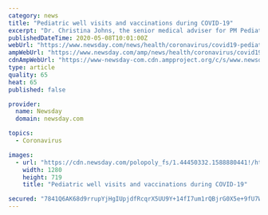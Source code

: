 ```yaml
---
category: news
title: "Pediatric well visits and vaccinations during COVID-19"
excerpt: "Dr. Christina Johns, the senior medical adviser for PM Pediatrics, talks best practices for keeping up with children's wellness visits and vaccinations during COVID-19."
publishedDateTime: 2020-05-08T10:01:00Z
webUrl: "https://www.newsday.com/news/health/coronavirus/covid19-pediatrics-1.44425033"
ampWebUrl: "https://www.newsday.com/amp/news/health/coronavirus/covid19-pediatrics-1.44425033"
cdnAmpWebUrl: "https://www-newsday-com.cdn.ampproject.org/c/s/www.newsday.com/amp/news/health/coronavirus/covid19-pediatrics-1.44425033"
type: article
quality: 65
heat: 65
published: false

provider:
  name: Newsday
  domain: newsday.com

topics:
  - Coronavirus

images:
  - url: "https://cdn.newsday.com/polopoly_fs/1.44450332.1588880441!/httpImage/image.jpg_gen/derivatives/landscape_1280/image.jpg"
    width: 1280
    height: 719
    title: "Pediatric well visits and vaccinations during COVID-19"

secured: "7841Q6AK68d9rrupYjHgIUpjdfRcqrX5UU9Y+14fI7um1rQBjrG0X5e+9fU7Wq1JfnZNyGLmEI592PQ4hwoQHkJrrtrDlrVH5AJd0qjzKgPZKJ0CTcEwNrzbL8hLf6VwDX0K/vJ83gOYuDy67/trRZ+8EwB7jpenYAfDtficVoi8rKyur1ZET0KXbbHRH05RVlG/oNWstvXcM/b24fn+j35kZhhVZBlfdIv0wpaTauiHVSof8Dxg8f84sEvb5DzHLp/Wc7fRCPXUxPP753URJSbXRhZR7nN/nomX3l0WnWgQ3BCiQ+a9UaDaubUkUg8U;jP/SEmFoTDwbvs97EYvf8g=="
---
```


